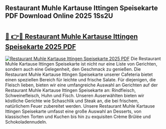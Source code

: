 ## Restaurant Muhle Kartause Ittingen Speisekarte PDF Download Online 2025 1Ss2U

# <h2><a href="http://gcbmas.nevu.top/?p=Restaurant+Muhle+Kartause+Ittingen+Speisekarte">🔗 👉🔴 Restaurant Muhle Kartause Ittingen Speisekarte 2025 PDF</a></h2>

[![Restaurant Muhle Kartause Ittingen Speisekarte 2025 PDF](https://i.imgur.com/dBaPXMq.png)](http://gcbmas.nevu.top/?p=Restaurant+Muhle+Kartause+Ittingen+Speisekarte)
Die Restaurant Muhle Kartause Ittingen Speisekarte ist nicht nur eine Liste von Gerichten, sondern auch eine Gelegenheit, den Geschmack zu genießen. Die Restaurant Muhle Kartause Ittingen Speisekarte unserer Cafeteria bietet einen speziellen Bereich für leichte und frische Salate. Für diejenigen, die Fleisch lieben, bieten wir eine umfangreiche Auswahl an Gerichten auf der Restaurant Muhle Kartause Ittingen Speisekarte an: Rindfleisch, Schweinefleisch, Huhn und Fisch. Unseren Auserwählten bieten wir köstliche Gerichte wie Schaschlik und Steak an, die bei frischem, natürlichem Feuer zubereitet werden. Unsere Restaurant Muhle Kartause Ittingen Speisekarte umfasst eine große Auswahl an Desserts, von klassischen Torten und Kuchen bis hin zu exquisiten Crème Brûlée und Schokoladennudeln.
